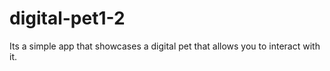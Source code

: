 # digital-pet1-2
Its a simple app that showcases a digital pet that allows you to interact with it.
